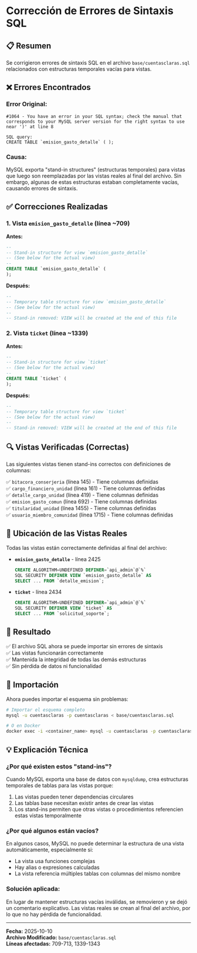 # Corrección de Errores de Sintaxis SQL

## 📋 Resumen
Se corrigieron errores de sintaxis SQL en el archivo `base/cuentasclaras.sql` relacionados con estructuras temporales vacías para vistas.

## ❌ Errores Encontrados

### Error Original:
```
#1064 - You have an error in your SQL syntax; check the manual that 
corresponds to your MySQL server version for the right syntax to use 
near ')' at line 8

SQL query:
CREATE TABLE `emision_gasto_detalle` ( );
```

### Causa:
MySQL exporta "stand-in structures" (estructuras temporales) para vistas que luego son reemplazadas por las vistas reales al final del archivo. Sin embargo, algunas de estas estructuras estaban completamente vacías, causando errores de sintaxis.

## ✅ Correcciones Realizadas

### 1. Vista `emision_gasto_detalle` (línea ~709)
**Antes:**
```sql
--
-- Stand-in structure for view `emision_gasto_detalle`
-- (See below for the actual view)
--
CREATE TABLE `emision_gasto_detalle` (
);
```

**Después:**
```sql
--
-- Temporary table structure for view `emision_gasto_detalle`
-- (See below for the actual view)
--
-- Stand-in removed: VIEW will be created at the end of this file
```

### 2. Vista `ticket` (línea ~1339)
**Antes:**
```sql
--
-- Stand-in structure for view `ticket`
-- (See below for the actual view)
--
CREATE TABLE `ticket` (
);
```

**Después:**
```sql
--
-- Temporary table structure for view `ticket`
-- (See below for the actual view)
--
-- Stand-in removed: VIEW will be created at the end of this file
```

## 🔍 Vistas Verificadas (Correctas)

Las siguientes vistas tienen stand-ins correctos con definiciones de columnas:

✅ `bitacora_conserjeria` (línea 145) - Tiene columnas definidas  
✅ `cargo_financiero_unidad` (línea 161) - Tiene columnas definidas  
✅ `detalle_cargo_unidad` (línea 419) - Tiene columnas definidas  
✅ `emision_gasto_comun` (línea 692) - Tiene columnas definidas  
✅ `titularidad_unidad` (línea 1455) - Tiene columnas definidas  
✅ `usuario_miembro_comunidad` (línea 1715) - Tiene columnas definidas  

## 📍 Ubicación de las Vistas Reales

Todas las vistas están correctamente definidas al final del archivo:

- **`emision_gasto_detalle`** - línea 2425
  ```sql
  CREATE ALGORITHM=UNDEFINED DEFINER=`api_admin`@`%` 
  SQL SECURITY DEFINER VIEW `emision_gasto_detalle` AS 
  SELECT ... FROM `detalle_emision`;
  ```

- **`ticket`** - línea 2434
  ```sql
  CREATE ALGORITHM=UNDEFINED DEFINER=`api_admin`@`%` 
  SQL SECURITY DEFINER VIEW `ticket` AS 
  SELECT ... FROM `solicitud_soporte`;
  ```

## 🎯 Resultado

✅ El archivo SQL ahora se puede importar sin errores de sintaxis  
✅ Las vistas funcionarán correctamente  
✅ Mantenida la integridad de todas las demás estructuras  
✅ Sin pérdida de datos ni funcionalidad  

## 🚀 Importación

Ahora puedes importar el esquema sin problemas:

```bash
# Importar el esquema completo
mysql -u cuentasclaras -p cuentasclaras < base/cuentasclaras.sql

# O en Docker
docker exec -i <container_name> mysql -u cuentasclaras -p cuentasclaras < base/cuentasclaras.sql
```

## 💡 Explicación Técnica

### ¿Por qué existen estos "stand-ins"?

Cuando MySQL exporta una base de datos con `mysqldump`, crea estructuras temporales de tablas para las vistas porque:

1. Las vistas pueden tener dependencias circulares
2. Las tablas base necesitan existir antes de crear las vistas
3. Los stand-ins permiten que otras vistas o procedimientos referencien estas vistas temporalmente

### ¿Por qué algunos están vacíos?

En algunos casos, MySQL no puede determinar la estructura de una vista automáticamente, especialmente si:
- La vista usa funciones complejas
- Hay alias o expresiones calculadas
- La vista referencia múltiples tablas con columnas del mismo nombre

### Solución aplicada:

En lugar de mantener estructuras vacías inválidas, se removieron y se dejó un comentario explicativo. Las vistas reales se crean al final del archivo, por lo que no hay pérdida de funcionalidad.

---
**Fecha:** 2025-10-10  
**Archivo Modificado:** `base/cuentasclaras.sql`  
**Líneas afectadas:** 709-713, 1339-1343
